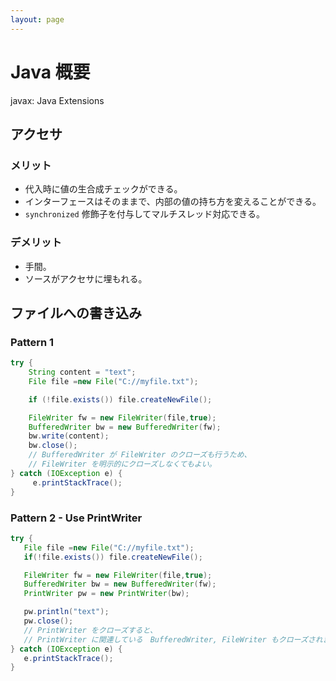 ```yaml
---
layout: page
---
```


# Java 概要

javax: Java Extensions

## アクセサ

### メリット

* 代入時に値の生合成チェックができる。
* インターフェースはそのままで、内部の値の持ち方を変えることができる。
* `synchronized` 修飾子を付与してマルチスレッド対応できる。

### デメリット

* 手間。
* ソースがアクセサに埋もれる。

## ファイルへの書き込み

### Pattern 1

```java
try {
    String content = "text";
    File file =new File("C://myfile.txt");

    if (!file.exists()) file.createNewFile();

    FileWriter fw = new FileWriter(file,true);
    BufferedWriter bw = new BufferedWriter(fw);
    bw.write(content);
    bw.close();
    // BufferedWriter が FileWriter のクローズも行うため、
    // FileWriter を明示的にクローズしなくてもよい。
} catch (IOException e) {
     e.printStackTrace();
}
 ```
 
 ### Pattern 2 - Use PrintWriter
 
 ```java
 try {
    File file =new File("C://myfile.txt");
    if(!file.exists()) file.createNewFile();

    FileWriter fw = new FileWriter(file,true);
    BufferedWriter bw = new BufferedWriter(fw);
    PrintWriter pw = new PrintWriter(bw);

    pw.println("text");
    pw.close();
    // PrintWriter をクローズすると、
    // PrintWriter に関連している　BufferedWriter, FileWriter もクローズされます。
} catch (IOException e) {
    e.printStackTrace();
}
```
 
